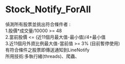 # Stock_Notify_ForAll
偵測所有股票並挑出符合條件者 :\
1.股價*成交量/10000 >= 48\
2.當前股價 <= (近11個月最大值-最小值)/4+最小值\
3.近11個月外資比例最大值-當前值 >= 3% (目前暫停使用)\
有符合條件之股票即傳送通知到LineNotify\
所用技術:多執行緒(threads)、爬蟲、

